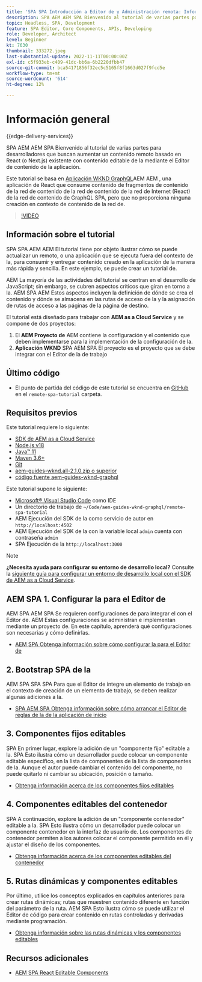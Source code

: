 ```yaml
---
title: 'SPA SPA Introducción a Editor de y Administración remota: Información general'
description: SPA AEM AEM SPA Bienvenido al tutorial de varias partes para desarrolladores que buscan aumentar un contenido remoto existente con contenido editable de la mediante el Editor de segmentos de la aplicación de la aplicación de la versión de.
topic: Headless, SPA, Development
feature: SPA Editor, Core Components, APIs, Developing
role: Developer, Architect
level: Beginner
kt: 7630
thumbnail: 333272.jpeg
last-substantial-update: 2022-11-11T00:00:00Z
exl-id: c5f933eb-c409-41dc-bb6a-6b2220dfbb47
source-git-commit: bca54171856f32ec5c5165f8f1663d027f9fcd5e
workflow-type: tm+mt
source-wordcount: '614'
ht-degree: 12%

---
```


# Información general

{{edge-delivery-services}}

SPA AEM AEM SPA Bienvenido al tutorial de varias partes para desarrolladores que buscan aumentar un contenido remoto basado en React (o Next.js) existente con contenido editable de la mediante el Editor de contenido de la aplicación.

Este tutorial se basa en [Aplicación WKND GraphQL](https://experienceleague.adobe.com/docs/experience-manager-learn/getting-started-with-aem-headless/graphql/overview.html?lang=es)AEM AEM , una aplicación de React que consume contenido de fragmentos de contenido de la red de contenido de la red de contenido de la red de Internet (React) de la red de contenido de GraphQL SPA, pero que no proporciona ninguna creación en contexto de contenido de la red de.

>[!VIDEO](https://video.tv.adobe.com/v/333272?quality=12&learn=on)

## Información sobre el tutorial

SPA SPA AEM AEM El tutorial tiene por objeto ilustrar cómo se puede actualizar un remoto, o una aplicación que se ejecuta fuera del contexto de la, para consumir y entregar contenido creado en la aplicación de la manera más rápida y sencilla. En este ejemplo, se puede crear un tutorial de.

AEM La mayoría de las actividades del tutorial se centran en el desarrollo de JavaScript; sin embargo, se cubren aspectos críticos que giran en torno a la. AEM SPA AEM Estos aspectos incluyen la definición de dónde se crea el contenido y dónde se almacena en las rutas de acceso de la y la asignación de rutas de acceso a las páginas de la página de destino.

El tutorial está diseñado para trabajar con **AEM as a Cloud Service** y se compone de dos proyectos:

1. El __AEM Proyecto de__ AEM contiene la configuración y el contenido que deben implementarse para la implementación de la configuración de la.
1. __Aplicación WKND__ SPA AEM SPA El proyecto es el proyecto que se debe integrar con el Editor de la de trabajo

## Último código

+ El punto de partida del código de este tutorial se encuentra en [GitHub](https://github.com/adobe/aem-guides-wknd-graphql/tree/main/remote-spa-tutorial) en el `remote-spa-tutorial` carpeta.

## Requisitos previos

Este tutorial requiere lo siguiente:

+ [SDK de AEM as a Cloud Service](https://experienceleague.adobe.com/docs/experience-manager-learn/cloud-service/local-development-environment-set-up/aem-runtime.html?lang=es)
+ [Node.js v18](https://nodejs.org/en/)
+ [Java™ 11](https://downloads.experiencecloud.adobe.com/content/software-distribution/en/general.html)
+ [Maven 3.6+](https://maven.apache.org/)
+ [Git](https://git-scm.com/downloads)
+ [aem-guides-wknd.all-2.1.0.zip o superior](https://github.com/adobe/aem-guides-wknd/releases)
+ [código fuente aem-guides-wknd-graphql](https://github.com/adobe/aem-guides-wknd-graphql/tree/main)

Este tutorial supone lo siguiente:

+ [Microsoft® Visual Studio Code](https://visualstudio.microsoft.com/) como IDE
+ Un directorio de trabajo de `~/Code/aem-guides-wknd-graphql/remote-spa-tutorial`
+ AEM Ejecución del SDK de la como servicio de autor en `http://localhost:4502`
+ AEM Ejecución del SDK de la con la variable local `admin` cuenta con contraseña `admin`
+ SPA Ejecución de la `http://localhost:3000`

>[!NOTE]
>
> **¿Necesita ayuda para configurar su entorno de desarrollo local?** Consulte la [siguiente guía para configurar un entorno de desarrollo local con el SDK de AEM as a Cloud Service](https://experienceleague.adobe.com/docs/experience-manager-learn/cloud-service/local-development-environment-set-up/overview.html?lang=es).

## AEM SPA 1. Configurar la para el Editor de

AEM SPA AEM SPA Se requieren configuraciones de para integrar el con el Editor de. AEM Estas configuraciones se administran e implementan mediante un proyecto de. En este capítulo, aprenderá qué configuraciones son necesarias y cómo definirlas.

+ [AEM SPA Obtenga información sobre cómo configurar la para el Editor de](./aem-configure.md)

## 2. Bootstrap SPA de la

AEM SPA SPA SPA Para que el Editor de integre un elemento de trabajo en el contexto de creación de un elemento de trabajo, se deben realizar algunas adiciones a la.

+ [SPA AEM SPA Obtenga información sobre cómo arrancar el Editor de reglas de la de la aplicación de inicio](./spa-bootstrap.md)

## 3. Componentes fijos editables

SPA En primer lugar, explore la adición de un &quot;componente fijo&quot; editable a la. SPA Esto ilustra cómo un desarrollador puede colocar un componente editable específico, en la lista de componentes de la lista de componentes de la. Aunque el autor puede cambiar el contenido del componente, no puede quitarlo ni cambiar su ubicación, posición o tamaño.

+ [Obtenga información acerca de los componentes fijos editables](./spa-fixed-component.md)

## 4. Componentes editables del contenedor

SPA A continuación, explore la adición de un &quot;componente contenedor&quot; editable a la. SPA Esto ilustra cómo un desarrollador puede colocar un componente contenedor en la interfaz de usuario de. Los componentes de contenedor permiten a los autores colocar el componente permitido en él y ajustar el diseño de los componentes.

+ [Obtenga información acerca de los componentes editables del contenedor](./spa-container-component.md)

## 5. Rutas dinámicas y componentes editables

Por último, utilice los conceptos explicados en capítulos anteriores para crear rutas dinámicas; rutas que muestren contenido diferente en función del parámetro de la ruta. AEM SPA Esto ilustra cómo se puede utilizar el Editor de código para crear contenido en rutas controladas y derivadas mediante programación.

+ [Obtenga información sobre las rutas dinámicas y los componentes editables](./spa-dynamic-routes.md)

## Recursos adicionales

+ [AEM SPA React Editable Components](https://www.npmjs.com/package/@adobe/aem-react-editable-components)
